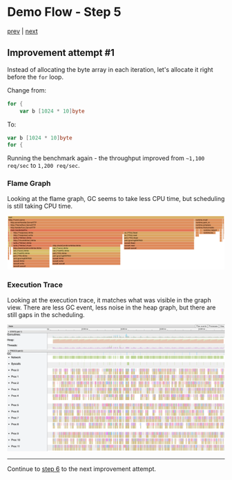# Demo Flow - Step 5

[prev](../step4/README.md) | [next](../step6/README.md)

## Improvement attempt #1

Instead of allocating the byte array in each iteration, let's allocate it right before the `for` loop.

Change from:
```go
for {
	var b [1024 * 10]byte
```
To:
```go
var b [1024 * 10]byte
for {
```

Running the benchmark again - the throughput improved from `~1,100 req/sec` to `1,200 req/sec`.

### Flame Graph

Looking at the flame graph, GC seems to take less CPU time, but scheduling is still taking CPU time.

![](step5-flamegraph.png)

### Execution Trace

Looking at the execution trace, it matches what was visible in the graph view. There are less GC event, less noise in the heap graph, but there are still gaps in the scheduling.

![](step5-trace.png)

----

Continue to [step 6](../step6/README.md) to the next improvement attempt.